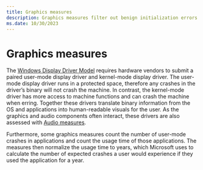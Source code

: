 ```yaml
---
title: Graphics measures
description: Graphics measures filter out benign initialization errors during graphics driver flighting
ms.date: 10/30/2023
---
```


# Graphics measures

The [Windows Display Driver Model](../display/roadmap-for-developing-drivers-for-the-windows-vista-display-driver-mo.md)  requires hardware vendors to submit a paired user-mode display driver and kernel-mode display driver. The user-mode display driver runs in a protected space, therefore any crashes in the driver’s binary will not crash the machine. In contrast, the kernel-mode driver has more access to machine functions and can crash the machine when erring. Together these drivers translate binary information from the OS and applications into human-readable visuals for the user. As the graphics and audio components often interact, these drivers are also assessed with [Audio measures](audio-measures.md).

Furthermore, some graphics measures count the number of user-mode crashes in applications and count the usage time of those applications. The measures then normalize the usage time to years, which Microsoft uses to calculate the number of expected crashes a user would experience if they used the application for a year.
